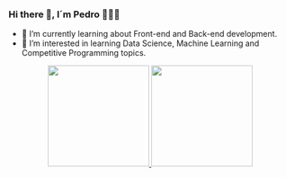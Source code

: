 ### Hi there 👋, I´m Pedro 🧑🏽‍💻

- 🌱 I’m currently learning about Front-end and Back-end development. 
- 🔭 I’m interested in learning Data Science, Machine Learning and Competitive Programming topics. 

<div align="center">
  <a href="https://github.com/PedroChaparro">
  <img height="180em" src="https://github-readme-stats.vercel.app/api?username=PedroChaparro&show_icons=true&theme=light&include_all_commits=true&count_private=true"/>
  <img height="180em" src="https://github-readme-stats.vercel.app/api/top-langs/?username=PedroChaparro&layout=compact&langs_count=6&theme=light"/>
</div>

<!--
**PedroChaparro/PedroChaparro** is a ✨ _special_ ✨ repository because its `README.md` (this file) appears on your GitHub profile.

Here are some ideas to get you started:

- 🔭 I’m currently working on ...
- 🌱 I’m currently learning ...
- 👯 I’m looking to collaborate on ...
- 🤔 I’m looking for help with ...
- 💬 Ask me about ...
- 📫 How to reach me: ...
- 😄 Pronouns: ...
- ⚡ Fun fact: ...
-->
